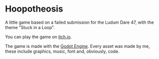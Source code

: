 # Hoopotheosis

A little game based on a failed submission for the Ludum Dare 47, with the theme "Stuck in a Loop".

You can play the game on [itch.io](https://idle-ideator.itch.io/hoopotheosis).

The game is made with the [Godot Engine](https://godotengine.org/). Every asset was made by me, these include graphics, music, font and, obviously, code.
